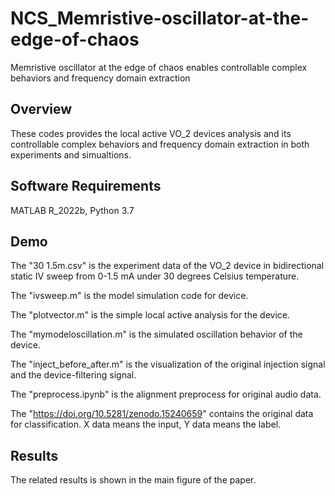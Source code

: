 # NCS_Memristive-oscillator-at-the-edge-of-chaos
Memristive oscillator at the edge of chaos enables controllable complex behaviors and frequency domain extraction

## Overview
These codes provides the local active VO_2 devices analysis and its controllable complex behaviors and frequency domain extraction in both experiments and simualtions.

## Software Requirements
MATLAB R_2022b, Python 3.7

## Demo
The "30 1.5m.csv" is the experiment data of the VO_2 device in bidirectional static IV sweep from 0-1.5 mA under 30 degrees Celsius temperature.

The "ivsweep.m" is the model simulation code for device.

The "plotvector.m" is the simple local active analysis for the device.

The "mymodeloscillation.m" is the simulated oscillation behavior of the device.

The "inject_before_after.m" is the visualization of the original injection signal and the device-filtering signal.

The "preprocess.ipynb" is the alignment preprocess for original audio data.

The "https://doi.org/10.5281/zenodo.15240659" contains the original data for classification. X data means the input, Y data means the label.

## Results

The related results is shown in the main figure of the paper.
